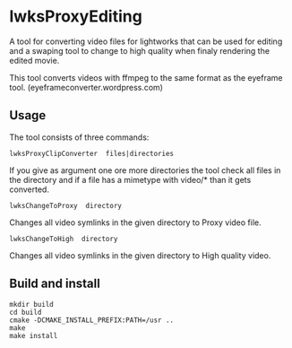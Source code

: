 # lwksProxyEditing

A tool for converting video files for lightworks that can be used for editing and a swaping tool to change to high quality when finaly rendering the edited movie.

This tool converts videos with ffmpeg to the same format as the eyeframe tool. (eyeframeconverter.wordpress.com)

## Usage

The tool consists of three commands:

`lwksProxyClipConverter  files|directories`

If you give as argument one ore more directories the tool check all files in the directory and if a file has a mimetype with video/* than it gets converted.

`lwksChangeToProxy  directory`

Changes all video symlinks in the given directory to Proxy video file. 

`lwksChangeToHigh  directory`

Changes all video symlinks in the given directory to High quality video. 


## Build and install
  
    mkdir build
    cd build
    cmake -DCMAKE_INSTALL_PREFIX:PATH=/usr ..
    make
    make install
